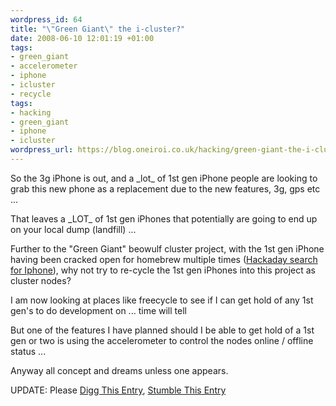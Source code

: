 ```yaml
--- 
wordpress_id: 64
title: "\"Green Giant\" the i-cluster?"
date: 2008-06-10 12:01:19 +01:00
tags: 
- green_giant
- accelerometer
- iphone
- icluster
- recycle
tags: 
- hacking
- green_giant
- iphone
- icluster
wordpress_url: https://blog.oneiroi.co.uk/hacking/green-giant-the-i-cluster
---
```

<p>So the 3g iPhone is out, and a _lot_ of 1st gen iPhone people are looking to grab this new phone as a replacement due to the new features, 3g, gps etc ...</p>
<p>That leaves a _LOT_ of 1st gen iPhones that potentially are going to end up on your local dump (landfill) ...</p>
<p>Further to the "Green Giant" beowulf cluster project, with the 1st gen iPhone having been cracked open for homebrew multiple times (<a href="https://www.hackaday.com/search/?q=iPhone">Hackaday search for Iphone</a>), why not try to re-cycle the 1st gen iPhones into this project as cluster nodes?</p>
<p>I am now looking at places like freecycle to see if I can get hold of any 1st gen's to do development on ... time will tell</p>
<p>But one of the features I have planned should I be able to get hold of a 1st gen or two is using the accelerometer to control the nodes online / offline status ...</p>
<p>Anyway all concept and dreams unless one appears.</p>
<p>UPDATE: Please <a href="https://digg.com/apple/Green_Giant_the_i_cluster_Saiweb">Digg This Entry</a>, <a href="https://www.stumbleupon.com/url/blog.oneiroi.co.uk/hacking/green-giant-the-i-cluster">Stumble This Entry</a></p>
